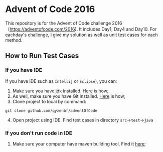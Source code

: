 # Advent of Code 2016
This repository is for the Advent of Code challenge 2016（https://adventofcode.com/2016). It includes Day1, Day4 and Day10. For eachday's challenge, I give my solution as well as unit test cases for each method.

## How to Run Test Cases
### If you have IDE 
If you have IDE such as `Intellij` or `Eclipse`), you can: 

1. Make sure you have jdk installed. [Here](https://docs.oracle.com/en/java/javase/11/install/overview-jdk-installation.html#GUID-8677A77F-231A-40F7-98B9-1FD0B48C346A) is how;
2. As well, make sure you have Git installed. [Here](https://git-scm.com/book/en/v2/Getting-Started-Installing-Git) is how;
3. Clone project to local by command:
```shell script
git clone github.com/qyzenbf/adventOfCode
```
4. Open project using IDE. Find test cases in directory `src`&#8594;`test`&#8594;`java`

### If you don't run code in IDE

1. Make sure your computer have maven building tool. Find it [here](https://maven.apache.org/guides/getting-started/maven-in-five-minutes.html);
